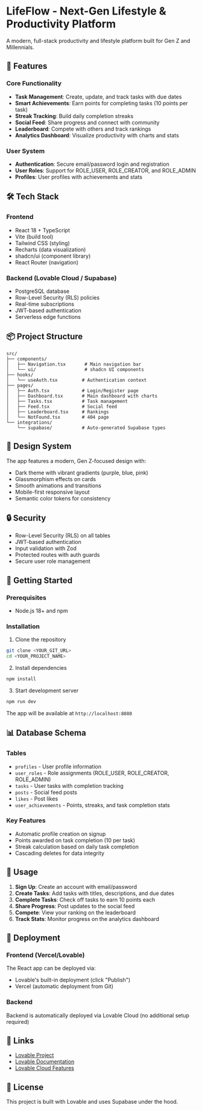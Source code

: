 # LifeFlow - Next-Gen Lifestyle & Productivity Platform

A modern, full-stack productivity and lifestyle platform built for Gen Z and Millennials.

## 🚀 Features

### Core Functionality
- **Task Management**: Create, update, and track tasks with due dates
- **Smart Achievements**: Earn points for completing tasks (10 points per task)
- **Streak Tracking**: Build daily completion streaks
- **Social Feed**: Share progress and connect with community
- **Leaderboard**: Compete with others and track rankings
- **Analytics Dashboard**: Visualize productivity with charts and stats

### User System
- **Authentication**: Secure email/password login and registration
- **User Roles**: Support for ROLE_USER, ROLE_CREATOR, and ROLE_ADMIN
- **Profiles**: User profiles with achievements and stats

## 🛠️ Tech Stack

### Frontend
- React 18 + TypeScript
- Vite (build tool)
- Tailwind CSS (styling)
- Recharts (data visualization)
- shadcn/ui (component library)
- React Router (navigation)

### Backend (Lovable Cloud / Supabase)
- PostgreSQL database
- Row-Level Security (RLS) policies
- Real-time subscriptions
- JWT-based authentication
- Serverless edge functions

## 📦 Project Structure

```
src/
├── components/
│   ├── Navigation.tsx       # Main navigation bar
│   └── ui/                  # shadcn UI components
├── hooks/
│   └── useAuth.tsx         # Authentication context
├── pages/
│   ├── Auth.tsx            # Login/Register page
│   ├── Dashboard.tsx       # Main dashboard with charts
│   ├── Tasks.tsx           # Task management
│   ├── Feed.tsx            # Social feed
│   ├── Leaderboard.tsx     # Rankings
│   └── NotFound.tsx        # 404 page
└── integrations/
    └── supabase/           # Auto-generated Supabase types
```

## 🎨 Design System

The app features a modern, Gen Z-focused design with:
- Dark theme with vibrant gradients (purple, blue, pink)
- Glassmorphism effects on cards
- Smooth animations and transitions
- Mobile-first responsive layout
- Semantic color tokens for consistency

## 🔒 Security

- Row-Level Security (RLS) on all tables
- JWT-based authentication
- Input validation with Zod
- Protected routes with auth guards
- Secure user role management

## 🚀 Getting Started

### Prerequisites
- Node.js 18+ and npm

### Installation

1. Clone the repository
```bash
git clone <YOUR_GIT_URL>
cd <YOUR_PROJECT_NAME>
```

2. Install dependencies
```bash
npm install
```

3. Start development server
```bash
npm run dev
```

The app will be available at `http://localhost:8080`

## 📊 Database Schema

### Tables
- `profiles` - User profile information
- `user_roles` - Role assignments (ROLE_USER, ROLE_CREATOR, ROLE_ADMIN)
- `tasks` - User tasks with completion tracking
- `posts` - Social feed posts
- `likes` - Post likes
- `user_achievements` - Points, streaks, and task completion stats

### Key Features
- Automatic profile creation on signup
- Points awarded on task completion (10 per task)
- Streak calculation based on daily task completion
- Cascading deletes for data integrity

## 🎯 Usage

1. **Sign Up**: Create an account with email/password
2. **Create Tasks**: Add tasks with titles, descriptions, and due dates
3. **Complete Tasks**: Check off tasks to earn 10 points each
4. **Share Progress**: Post updates to the social feed
5. **Compete**: View your ranking on the leaderboard
6. **Track Stats**: Monitor progress on the analytics dashboard

## 📱 Deployment

### Frontend (Vercel/Lovable)
The React app can be deployed via:
- Lovable's built-in deployment (click "Publish")
- Vercel (automatic deployment from Git)

### Backend
Backend is automatically deployed via Lovable Cloud (no additional setup required)

## 🔗 Links

- [Lovable Project](https://lovable.dev/projects/831cd38d-83fa-41a3-a5a9-820294a4ba41)
- [Lovable Documentation](https://docs.lovable.dev/)
- [Lovable Cloud Features](https://docs.lovable.dev/features/cloud)

## 📄 License

This project is built with Lovable and uses Supabase under the hood.
